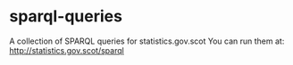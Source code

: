 # sparql-queries
A collection of SPARQL queries for statistics.gov.scot
You can run them at: http://statistics.gov.scot/sparql
